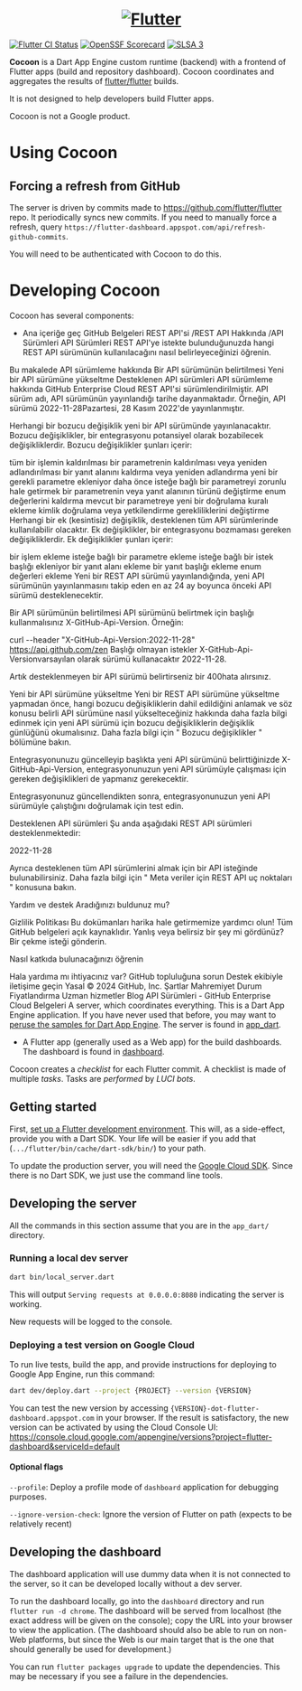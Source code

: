 <a href="https://github.com/flutter/cocoon">
  <h1 align="center">
    <picture>
      <source media="(prefers-color-scheme: dark)" srcset="https://storage.googleapis.com/cms-storage-bucket/6e19fee6b47b36ca613f.png">
      <img alt="Flutter" src="https://storage.googleapis.com/cms-storage-bucket/c823e53b3a1a7b0d36a9.png">
    </picture>
  </h1>
</a>


[![Flutter CI Status](https://flutter-dashboard.appspot.com/api/public/build-status-badge?repo=cocooon)](https://flutter-dashboard.appspot.com/#/build?repo=cocoon&branch=main)
[![OpenSSF Scorecard](https://api.securityscorecards.dev/projects/github.com/flutter/cocoon/badge)](https://api.securityscorecards.dev/projects/github.com/flutter/cocoon)
[![SLSA 3](https://slsa.dev/images/gh-badge-level3.svg)](https://slsa.dev)

**Cocoon** is a Dart App Engine custom runtime (backend) with a frontend
of Flutter apps (build and repository dashboard). Cocoon coordinates
and aggregates the results of [flutter/flutter](https://github.com/flutter/flutter)
builds.

It is not designed to help developers build Flutter apps.

Cocoon is not a Google product.


# Using Cocoon

## Forcing a refresh from GitHub

The server is driven by commits made to
https://github.com/flutter/flutter repo. It periodically syncs new
commits. If you need to manually force a refresh, query
`https://flutter-dashboard.appspot.com/api/refresh-github-commits`.

You will need to be authenticated with Cocoon to do this.


# Developing Cocoon

Cocoon has several components:

* Ana içeriğe geç
GitHub Belgeleri
REST API'si /REST API Hakkında /API Sürümleri
API Sürümleri
REST API'ye istekte bulunduğunuzda hangi REST API sürümünün kullanılacağını nasıl belirleyeceğinizi öğrenin.

Bu makalede
API sürümleme hakkında
Bir API sürümünün belirtilmesi
Yeni bir API sürümüne yükseltme
Desteklenen API sürümleri
API sürümleme hakkında
GitHub Enterprise Cloud REST API'si sürümlendirilmiştir. API sürüm adı, API sürümünün yayınlandığı tarihe dayanmaktadır. Örneğin, API sürümü 2022-11-28Pazartesi, 28 Kasım 2022'de yayınlanmıştır.

Herhangi bir bozucu değişiklik yeni bir API sürümünde yayınlanacaktır. Bozucu değişiklikler, bir entegrasyonu potansiyel olarak bozabilecek değişikliklerdir. Bozucu değişiklikler şunları içerir:

tüm bir işlemin kaldırılması
bir parametrenin kaldırılması veya yeniden adlandırılması
bir yanıt alanını kaldırma veya yeniden adlandırma
yeni bir gerekli parametre ekleniyor
daha önce isteğe bağlı bir parametreyi zorunlu hale getirmek
bir parametrenin veya yanıt alanının türünü değiştirme
enum değerlerini kaldırma
mevcut bir parametreye yeni bir doğrulama kuralı ekleme
kimlik doğrulama veya yetkilendirme gerekliliklerini değiştirme
Herhangi bir ek (kesintisiz) değişiklik, desteklenen tüm API sürümlerinde kullanılabilir olacaktır. Ek değişiklikler, bir entegrasyonu bozmaması gereken değişikliklerdir. Ek değişiklikler şunları içerir:

bir işlem ekleme
isteğe bağlı bir parametre ekleme
isteğe bağlı bir istek başlığı ekleniyor
bir yanıt alanı ekleme
bir yanıt başlığı ekleme
enum değerleri ekleme
Yeni bir REST API sürümü yayınlandığında, yeni API sürümünün yayınlanmasını takip eden en az 24 ay boyunca önceki API sürümü desteklenecektir.

Bir API sürümünün belirtilmesi
API sürümünü belirtmek için başlığı kullanmalısınız X-GitHub-Api-Version. Örneğin:

curl --header "X-GitHub-Api-Version:2022-11-28" https://api.github.com/zen
Başlığı olmayan istekler X-GitHub-Api-Versionvarsayılan olarak sürümü kullanacaktır 2022-11-28.

Artık desteklenmeyen bir API sürümü belirtirseniz bir 400hata alırsınız.

Yeni bir API sürümüne yükseltme
Yeni bir REST API sürümüne yükseltme yapmadan önce, hangi bozucu değişikliklerin dahil edildiğini anlamak ve söz konusu belirli API sürümüne nasıl yükselteceğiniz hakkında daha fazla bilgi edinmek için yeni API sürümü için bozucu değişikliklerin değişiklik günlüğünü okumalısınız. Daha fazla bilgi için " Bozucu değişiklikler " bölümüne bakın.

Entegrasyonunuzu güncelleyip başlıkta yeni API sürümünü belirttiğinizde X-GitHub-Api-Version, entegrasyonunuzun yeni API sürümüyle çalışması için gereken değişiklikleri de yapmanız gerekecektir.

Entegrasyonunuz güncellendikten sonra, entegrasyonunuzun yeni API sürümüyle çalıştığını doğrulamak için test edin.

Desteklenen API sürümleri
Şu anda aşağıdaki REST API sürümleri desteklenmektedir:

2022-11-28

Ayrıca desteklenen tüm API sürümlerini almak için bir API isteğinde bulunabilirsiniz. Daha fazla bilgi için " Meta veriler için REST API uç noktaları " konusuna bakın.

Yardım ve destek
Aradığınızı buldunuz mu?

Gizlilik Politikası
Bu dokümanları harika hale getirmemize yardımcı olun!
Tüm GitHub belgeleri açık kaynaklıdır. Yanlış veya belirsiz bir şey mi gördünüz? Bir çekme isteği gönderin.

Nasıl katkıda bulunacağınızı öğrenin

Hala yardıma mı ihtiyacınız var?
GitHub topluluğuna sorun
Destek ekibiyle iletişime geçin
Yasal
© 2024 GitHub, Inc.
Şartlar
Mahremiyet
Durum
Fiyatlandırma
Uzman hizmetler
Blog
API Sürümleri - GitHub Enterprise Cloud Belgeleri A server, which coordinates everything. This is a Dart App Engine
  application. If you have never used that before, you may want to
  [peruse the samples for Dart App
  Engine](https://github.com/dart-lang/appengine_samples). The server
  is found in [app_dart](app_dart/).

* A Flutter app (generally used as a Web app) for the build
  dashboards. The dashboard is found in [dashboard](dashboard/).

Cocoon creates a _checklist_ for each Flutter commit. A checklist is
made of multiple _tasks_. Tasks are _performed_ by _LUCI bots_.


## Getting started

First, [set up a Flutter development
environment](https://github.com/flutter/flutter/blob/master/CONTRIBUTING.md#developing-for-flutter).
This will, as a side-effect, provide you with a Dart SDK. Your life
will be easier if you add that (`.../flutter/bin/cache/dart-sdk/bin/`)
to your path.

To update the production server, you will need the [Google Cloud
SDK](https://cloud.google.com/sdk/docs/quickstarts). Since there is no
Dart SDK, we just use the command line tools.


## Developing the server

All the commands in this section assume that you are in the
`app_dart/` directory.

### Running a local dev server

```sh
dart bin/local_server.dart
```

This will output `Serving requests at 0.0.0.0:8080` indicating the server is working.

New requests will be logged to the console.

### Deploying a test version on Google Cloud

To run live tests, build the app, and provide instructions for deploying to
Google App Engine, run this command:

```sh
dart dev/deploy.dart --project {PROJECT} --version {VERSION}
```

You can test the new version by accessing
`{VERSION}-dot-flutter-dashboard.appspot.com` in your browser. If the
result is satisfactory, the new version can be activated by using the
Cloud Console UI:
<https://console.cloud.google.com/appengine/versions?project=flutter-dashboard&serviceId=default>

#### Optional flags

`--profile`: Deploy a profile mode of `dashboard` application for debugging purposes.

`--ignore-version-check`: Ignore the version of Flutter on path (expects to be relatively recent)


## Developing the dashboard

The dashboard application will use dummy data when it is not connected
to the server, so it can be developed locally without a dev server.

To run the dashboard locally, go into the `dashboard` directory and
run `flutter run -d chrome`. The dashboard will be served from localhost
(the exact address will be given on the console); copy the URL into
your browser to view the application. (The dashboard should also be
able to run on non-Web platforms, but since the Web is our main target
that is the one that should generally be used for development.)

You can run `flutter packages upgrade` to update the dependencies.
This may be necessary if you see a failure in the dependencies.
